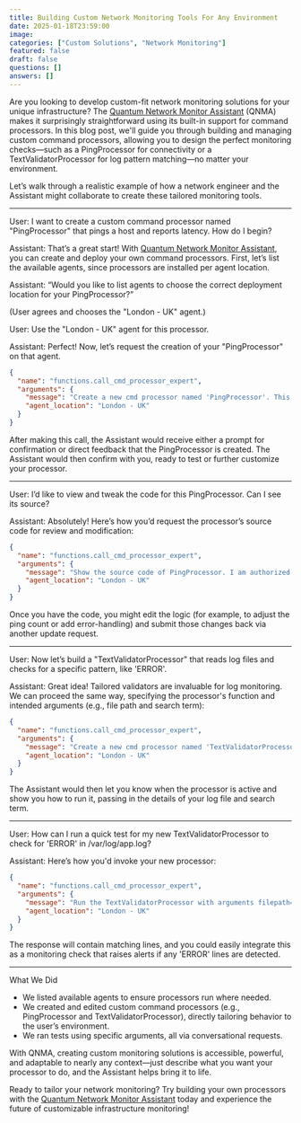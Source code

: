 ```yaml
---
title: Building Custom Network Monitoring Tools For Any Environment
date: 2025-01-18T23:59:00
image: 
categories: ["Custom Solutions", "Network Monitoring"]
featured: false
draft: false
questions: []
answers: []
---
```

Are you looking to develop custom-fit network monitoring solutions for your unique infrastructure? The [Quantum Network Monitor Assistant](https://readyforquantum.com/?assistant=open) (QNMA) makes it surprisingly straightforward using its built-in support for command processors. In this blog post, we'll guide you through building and managing custom command processors, allowing you to design the perfect monitoring checks—such as a PingProcessor for connectivity or a TextValidatorProcessor for log pattern matching—no matter your environment.

Let’s walk through a realistic example of how a network engineer and the Assistant might collaborate to create these tailored monitoring tools.

---

User: I want to create a custom command processor named "PingProcessor" that pings a host and reports latency. How do I begin?

Assistant: That’s a great start! With [Quantum Network Monitor Assistant](https://readyforquantum.com/?assistant=open), you can create and deploy your own command processors. First, let’s list the available agents, since processors are installed per agent location.

Assistant: “Would you like to list agents to choose the correct deployment location for your PingProcessor?”

(User agrees and chooses the "London - UK" agent.)

User: Use the "London - UK" agent for this processor.

Assistant: Perfect! Now, let’s request the creation of your "PingProcessor" on that agent.

```json
{
  "name": "functions.call_cmd_processor_expert",
  "arguments": {
    "message": "Create a new cmd processor named 'PingProcessor'. This processor should accept a 'host' argument, ping the host, and return the average latency in milliseconds. I am authorized to perform this action.",
    "agent_location": "London - UK"
  }
}
```

After making this call, the Assistant would receive either a prompt for confirmation or direct feedback that the PingProcessor is created. The Assistant would then confirm with you, ready to test or further customize your processor.

---

User: I’d like to view and tweak the code for this PingProcessor. Can I see its source?

Assistant: Absolutely! Here’s how you’d request the processor’s source code for review and modification:

```json
{
  "name": "functions.call_cmd_processor_expert",
  "arguments": {
    "message": "Show the source code of PingProcessor. I am authorized to perform this action.",
    "agent_location": "London - UK"
  }
}
```

Once you have the code, you might edit the logic (for example, to adjust the ping count or add error-handling) and submit those changes back via another update request.

---

User: Now let’s build a "TextValidatorProcessor" that reads log files and checks for a specific pattern, like 'ERROR'.

Assistant: Great idea! Tailored validators are invaluable for log monitoring. We can proceed the same way, specifying the processor's function and intended arguments (e.g., file path and search term):

```json
{
  "name": "functions.call_cmd_processor_expert",
  "arguments": {
    "message": "Create a new cmd processor named 'TextValidatorProcessor'. This processor should accept arguments: 'filepath' and 'pattern'. It should scan the file and return lines containing the pattern. I am authorized to perform this action.",
    "agent_location": "London - UK"
  }
}
```

The Assistant would then let you know when the processor is active and show you how to run it, passing in the details of your log file and search term.

---

User: How can I run a quick test for my new TextValidatorProcessor to check for 'ERROR' in /var/log/app.log?

Assistant: Here’s how you'd invoke your new processor:

```json
{
  "name": "functions.call_cmd_processor_expert",
  "arguments": {
    "message": "Run the TextValidatorProcessor with arguments filepath='/var/log/app.log', pattern='ERROR'. I am authorized to perform this action.",
    "agent_location": "London - UK"
  }
}
```

The response will contain matching lines, and you could easily integrate this as a monitoring check that raises alerts if any 'ERROR' lines are detected.

---

What We Did

- We listed available agents to ensure processors run where needed.
- We created and edited custom command processors (e.g., PingProcessor and TextValidatorProcessor), directly tailoring behavior to the user’s environment.
- We ran tests using specific arguments, all via conversational requests.

With QNMA, creating custom monitoring solutions is accessible, powerful, and adaptable to nearly any context—just describe what you want your processor to do, and the Assistant helps bring it to life.

Ready to tailor your network monitoring? Try building your own processors with the [Quantum Network Monitor Assistant](https://readyforquantum.com/?assistant=open) today and experience the future of customizable infrastructure monitoring!